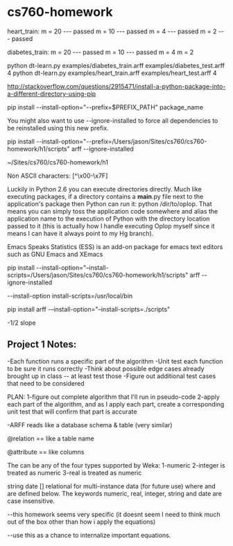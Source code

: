 cs760-homework
==============

heart_train:
m = 20 --- passed
m = 10 --- passed
m = 4  --- passed
m = 2  --- passed

diabetes_train:
m = 20 --- passed
m = 10 --- passed
m = 4
m = 2

python dt-learn.py examples/diabetes_train.arff examples/diabetes_test.arff 4
python dt-learn.py examples/heart_train.arff examples/heart_test.arff 4



http://stackoverflow.com/questions/2915471/install-a-python-package-into-a-different-directory-using-pip

pip install --install-option="--prefix=$PREFIX_PATH" package_name

You might also want to use --ignore-installed to force all dependencies to be reinstalled using this new prefix. 

pip install --install-option="--prefix=/Users/jason/Sites/cs760/cs760-homework/h1/scripts"  arff --ignore-installed


~/Sites/cs760/cs760-homework/h1


Non ASCII characters:
[^\x00-\x7F]

Luckily in Python 2.6 you can execute directories directly. Much like executing packages, if a directory contains a __main__.py file next to the application's package then Python can run it: python /dir/to/oplop. That means you can simply toss the application code somewhere and alias the application name to the execution of Python with the directory location passed to it (this is actually how I handle executing Oplop myself since it means I can have it always point to my Hg branch).

Emacs Speaks Statistics (ESS) is an add-on package for emacs text editors such as GNU Emacs and XEmacs

pip install --install-option="–install-scripts=/Users/jason/Sites/cs760/cs760-homework/h1/scripts"  arff --ignore-installed

--install-option install-scripts=/usr/local/bin

pip install arff -–install-option="–install-scripts=./scripts"

-1/2 slope



Project 1 Notes:
-------------------------------------------------------------
-Each function runs a specific part of the algorithm
-Unit test each function to be sure it runs correctly
-Think about possible edge cases already brought up in class -- at least test those
-Figure out additional test cases that need to be considered


PLAN:
1-figure out complete algorithm that I'll run in pseudo-code
2-apply each part of the algorithm, and as I apply each part, create a corresponding unit test that will confirm that part is accurate


-ARFF reads like a database schema & table (very similar)

@relation <relation-name> == like a table name

 @attribute <attribute-name> <datatype> == like columns

 The <datatype> can be any of the four types supported by Weka:
1-numeric
2-integer is treated as numeric
3-real is treated as numeric

<nominal-specification>
string
date [<date-format>]
relational for multi-instance data (for future use)
where <nominal-specification> and <date-format> are defined below. The keywords numeric, real, integer, string and date are case insensitive.

--this homework seems very specific (it doesnt seem I need to think much out of the box other than how i apply the equations)

--use this as a chance to internalize important equations.